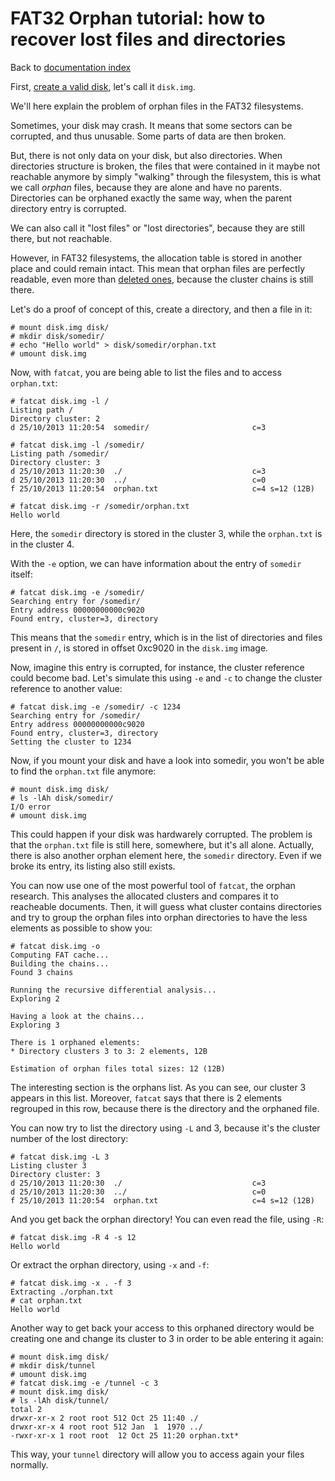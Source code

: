 # FAT32 Orphan tutorial: how to recover lost files and directories

Back to [documentation index](index.md)

First, [create a valid disk](disk.md), let's call it `disk.img`.

We'll here explain the problem of orphan files in the FAT32 filesystems.

Sometimes, your disk may crash. It means that some sectors can be corrupted,
and thus unusable. Some parts of data are then broken.

But, there is not only data on your disk, but also directories. When directories
structure is broken, the files that were contained in it maybe not reachable anymore
by simply "walking" through the filesystem, this is what we call *orphan* files,
because they are alone and have no parents. Directories can be orphaned exactly the
same way, when the parent directory entry is corrupted.

We can also call it "lost files" or "lost directories", because they are still there,
but not reachable.

However, in FAT32 filesystems, the allocation table is stored in another place and
could remain intact. This mean that orphan files are perfectly readable, even more
than [deleted ones](undelete.md), because the cluster chains is still there.

Let's do a proof of concept of this, create a directory, and then a file in it:

```
# mount disk.img disk/
# mkdir disk/somedir/
# echo "Hello world" > disk/somedir/orphan.txt
# umount disk.img
```

Now, with `fatcat`, you are being able to list the files and to access `orphan.txt`:

```
# fatcat disk.img -l /
Listing path /
Directory cluster: 2
d 25/10/2013 11:20:54  somedir/                       c=3

# fatcat disk.img -l /somedir/
Listing path /somedir/
Directory cluster: 3
d 25/10/2013 11:20:30  ./                             c=3
d 25/10/2013 11:20:30  ../                            c=0
f 25/10/2013 11:20:54  orphan.txt                     c=4 s=12 (12B)

# fatcat disk.img -r /somedir/orphan.txt
Hello world
```

Here, the `somedir` directory is stored in the cluster 3, while the `orphan.txt`
is in the cluster 4.

With the `-e` option, we can have information about the entry of `somedir` itself:

```
# fatcat disk.img -e /somedir/
Searching entry for /somedir/
Entry address 00000000000c9020
Found entry, cluster=3, directory
```

This means that the `somedir` entry, which is in the list of directories and files
present in `/`, is stored in offset 0xc9020 in the `disk.img` image.

Now, imagine this entry is corrupted, for instance, the cluster reference could become
bad. Let's simulate this using `-e` and `-c` to change the cluster reference to another
value:

```
# fatcat disk.img -e /somedir/ -c 1234
Searching entry for /somedir/
Entry address 00000000000c9020
Found entry, cluster=3, directory
Setting the cluster to 1234
```

Now, if you mount your disk and have a look into somedir, you won't be able to find the
`orphan.txt` file anymore:

```
# mount disk.img disk/
# ls -lAh disk/somedir/
I/O error
# umount disk.img
```

This could happen if your disk was hardwarely corrupted. The problem is that the `orphan.txt`
file is still here, somewhere, but it's all alone. Actually, there is also another orphan
element here, the `somedir` directory. Even if we broke its entry, its listing also still exists.

You can now use one of the most powerful tool of `fatcat`, the orphan research. This analyses 
the allocated clusters and compares it to reacheable documents. Then, it will guess what cluster
contains directories and try to group the orphan files into orphan directories to have the less
elements as possible to show you:

```
# fatcat disk.img -o
Computing FAT cache...
Building the chains...
Found 3 chains

Running the recursive differential analysis...
Exploring 2

Having a look at the chains...
Exploring 3

There is 1 orphaned elements:
* Directory clusters 3 to 3: 2 elements, 12B

Estimation of orphan files total sizes: 12 (12B)
```

The interesting section is the orphans list. As you can see, our cluster 3
appears in this list. Moreover, `fatcat` says that there is 2 elements regrouped
in this row, because there is the directory and the orphaned file.

You can now try to list the directory using `-L` and 3, because it's the cluster
number of the lost directory:

```
# fatcat disk.img -L 3
Listing cluster 3
Directory cluster: 3
d 25/10/2013 11:20:30  ./                             c=3
d 25/10/2013 11:20:30  ../                            c=0
f 25/10/2013 11:20:54  orphan.txt                     c=4 s=12 (12B)
```

And you get back the orphan directory! You can even read the file, using `-R`:

```
# fatcat disk.img -R 4 -s 12
Hello world
```

Or extract the orphan directory, using `-x` and `-f`:

```
# fatcat disk.img -x . -f 3
Extracting ./orphan.txt
# cat orphan.txt 
Hello world
```

Another way to get back your access to this orphaned directory would be
creating one and change its cluster to 3 in order to be able entering it again:

```
# mount disk.img disk/
# mkdir disk/tunnel
# umount disk.img
# fatcat disk.img -e /tunnel -c 3
# mount disk.img disk/
# ls -lAh disk/tunnel/
total 2
drwxr-xr-x 2 root root 512 Oct 25 11:40 ./
drwxr-xr-x 4 root root 512 Jan  1  1970 ../
-rwxr-xr-x 1 root root  12 Oct 25 11:20 orphan.txt*
```

This way, your `tunnel` directory will allow you to access again your files normally.
